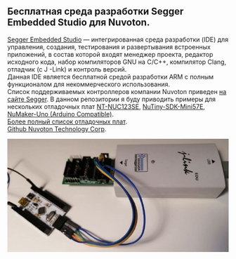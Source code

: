 ## Бесплатная среда разработки Segger Embedded Studio для Nuvoton.  

[Segger Embedded Studio](https://www.segger.com/products/development-tools/embedded-studio) — интегрированная среда разработки (IDE) для управления, создания, тестирования и развертывания встроенных приложений, в состав которой входят менеджер проекта, редактор исходного кода, набор компиляторов GNU на C/C++, компилятор Clang, отладчик (с J -Link) и контроль версий.   
Данная IDE является бесплатной средой разработки ARM с полным функционалом для некоммерческого использования.  
Список поддерживаемых контроллеров компании Nuvoton приведен [на сайте Segger](https://www.segger.com/products/development-tools/embedded-studio/technology/cpu-support). В данном репозитории я буду приводить примеры для нескольких отладочных плат [NT-NUC123SE](https://direct.nuvoton.com/en/nutiny-sdk-nuc123), [NuTiny-SDK-Mini57E](https://direct.nuvoton.com/en/nutiny-sdk-mini57e), [NuMaker-Uno (Arduino Compatible)](https://direct.nuvoton.com/en/numaker-uno).  
[Более полный список отладочных плат](https://www.nuvoton.com/tool-and-software/evaluation-board).   
[Github Nuvoton Technology Corp](https://github.com/OpenNuvoton/).  

![alt-текст](https://github.com/PivnevNikolay/Nuvoton-Development-Tool/blob/master/photos/005.jpg "NT_NUC123SE") 